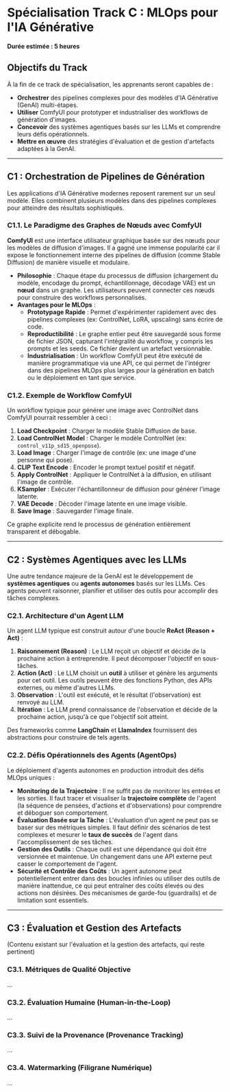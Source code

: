 # Spécialisation Track C : MLOps pour l'IA Générative

**Durée estimée : 5 heures**

## Objectifs du Track

À la fin de ce track de spécialisation, les apprenants seront capables de :

-   **Orchestrer** des pipelines complexes pour des modèles d'IA Générative (GenAI) multi-étapes.
-   **Utiliser** ComfyUI pour prototyper et industrialiser des workflows de génération d'images.
-   **Concevoir** des systèmes agentiques basés sur les LLMs et comprendre leurs défis opérationnels.
-   **Mettre en œuvre** des stratégies d'évaluation et de gestion d'artefacts adaptées à la GenAI.

---

## C1 : Orchestration de Pipelines de Génération

Les applications d'IA Générative modernes reposent rarement sur un seul modèle. Elles combinent plusieurs modèles dans des pipelines complexes pour atteindre des résultats sophistiqués.

### C1.1. Le Paradigme des Graphes de Nœuds avec ComfyUI

**ComfyUI** est une interface utilisateur graphique basée sur des nœuds pour les modèles de diffusion d'images. Il a gagné une immense popularité car il expose le fonctionnement interne des pipelines de diffusion (comme Stable Diffusion) de manière visuelle et modulaire.

-   **Philosophie** : Chaque étape du processus de diffusion (chargement du modèle, encodage du prompt, échantillonnage, décodage VAE) est un **nœud** dans un graphe. Les utilisateurs peuvent connecter ces nœuds pour construire des workflows personnalisés.
-   **Avantages pour le MLOps** :
    -   **Prototypage Rapide** : Permet d'expérimenter rapidement avec des pipelines complexes (ex: ControlNet, LoRA, upscaling) sans écrire de code.
    -   **Reproductibilité** : Le graphe entier peut être sauvegardé sous forme de fichier JSON, capturant l'intégralité du workflow, y compris les prompts et les seeds. Ce fichier devient un artefact versionnable.
    -   **Industrialisation** : Un workflow ComfyUI peut être exécuté de manière programmatique via une API, ce qui permet de l'intégrer dans des pipelines MLOps plus larges pour la génération en batch ou le déploiement en tant que service.

### C1.2. Exemple de Workflow ComfyUI

Un workflow typique pour générer une image avec ControlNet dans ComfyUI pourrait ressembler à ceci :

1.  **Load Checkpoint** : Charger le modèle Stable Diffusion de base.
2.  **Load ControlNet Model** : Charger le modèle ControlNet (ex: `control_v11p_sd15_openpose`).
3.  **Load Image** : Charger l'image de contrôle (ex: une image d'une personne qui pose).
4.  **CLIP Text Encode** : Encoder le prompt textuel positif et négatif.
5.  **Apply ControlNet** : Appliquer le ControlNet à la diffusion, en utilisant l'image de contrôle.
6.  **KSampler** : Exécuter l'échantillonneur de diffusion pour générer l'image latente.
7.  **VAE Decode** : Décoder l'image latente en une image visible.
8.  **Save Image** : Sauvegarder l'image finale.

Ce graphe explicite rend le processus de génération entièrement transparent et débogable.

---

## C2 : Systèmes Agentiques avec les LLMs

Une autre tendance majeure de la GenAI est le développement de **systèmes agentiques** ou **agents autonomes** basés sur les LLMs. Ces agents peuvent raisonner, planifier et utiliser des outils pour accomplir des tâches complexes.

### C2.1. Architecture d'un Agent LLM

Un agent LLM typique est construit autour d'une boucle **ReAct (Reason + Act)** :

1.  **Raisonnement (Reason)** : Le LLM reçoit un objectif et décide de la prochaine action à entreprendre. Il peut décomposer l'objectif en sous-tâches.
2.  **Action (Act)** : Le LLM choisit un **outil** à utiliser et génère les arguments pour cet outil. Les outils peuvent être des fonctions Python, des APIs externes, ou même d'autres LLMs.
3.  **Observation** : L'outil est exécuté, et le résultat (l'observation) est renvoyé au LLM.
4.  **Itération** : Le LLM prend connaissance de l'observation et décide de la prochaine action, jusqu'à ce que l'objectif soit atteint.

Des frameworks comme **LangChain** et **LlamaIndex** fournissent des abstractions pour construire de tels agents.

### C2.2. Défis Opérationnels des Agents (AgentOps)

Le déploiement d'agents autonomes en production introduit des défis MLOps uniques :

-   **Monitoring de la Trajectoire** : Il ne suffit pas de monitorer les entrées et les sorties. Il faut tracer et visualiser la **trajectoire complète** de l'agent (la séquence de pensées, d'actions et d'observations) pour comprendre et déboguer son comportement.
-   **Évaluation Basée sur la Tâche** : L'évaluation d'un agent ne peut pas se baser sur des métriques simples. Il faut définir des scénarios de test complexes et mesurer le **taux de succès** de l'agent dans l'accomplissement de ses tâches.
-   **Gestion des Outils** : Chaque outil est une dépendance qui doit être versionnée et maintenue. Un changement dans une API externe peut casser le comportement de l'agent.
-   **Sécurité et Contrôle des Coûts** : Un agent autonome peut potentiellement entrer dans des boucles infinies ou utiliser des outils de manière inattendue, ce qui peut entraîner des coûts élevés ou des actions non désirées. Des mécanismes de garde-fou (guardrails) et de limitation sont essentiels.

---

## C3 : Évaluation et Gestion des Artefacts

(Contenu existant sur l'évaluation et la gestion des artefacts, qui reste pertinent)

### C3.1. Métriques de Qualité Objective

...

### C3.2. Évaluation Humaine (Human-in-the-Loop)

...

### C3.3. Suivi de la Provenance (Provenance Tracking)

...

### C3.4. Watermarking (Filigrane Numérique)

...
